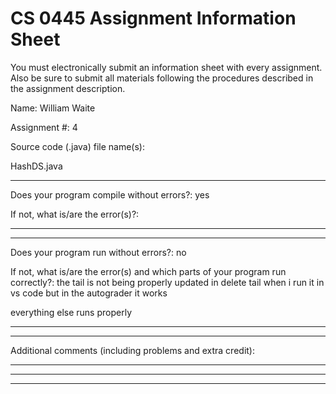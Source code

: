 # CS 0445 Assignment Information Sheet

You must electronically submit an information sheet with
every assignment. Also be sure to submit all materials
following the procedures described in the assignment
description.

Name: William Waite

Assignment #: 4

Source code (.java) file name(s):

HashDS.java

_________________________________________________________

Does your program compile without errors?: yes

If not, what is/are the error(s)?:


_________________________________________________________

_________________________________________________________

Does your program run without errors?: no

If not, what is/are the error(s) and which parts of your
program run correctly?:
the tail is not being properly updated in delete tail when i run it in vs code but in the autograder it works

everything else runs properly

_________________________________________________________

_________________________________________________________


Additional comments (including problems and extra credit):


_________________________________________________________

_________________________________________________________

_________________________________________________________

